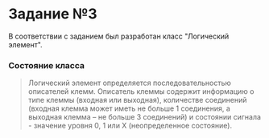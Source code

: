 # Задание №3

В соответствии с заданием был разработан класс "Логический элемент".

### Состояние класса

> Логический элемент определяется последовательностью описателей клемм. Описатель клеммы содержит информацию о типе клеммы (входная или выходная), количестве соединений (входная клемма может иметь не больше 1 соединения, а выходная клемма – не больше 3 соединений) и состоянии сигнала - значение уровня 0, 1 или Х (неопределенное состояние).